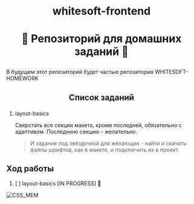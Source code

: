 # <p align="center"> whitesoft-frontend </p>

# <p align="center"> :japanese_goblin: Репозиторий для домашних заданий :japanese_goblin: </p>

В будущем этот репозиторий будет частью репозитория WHITESOFT-HOMEWORK

## <p align="center"> Список заданий </p>

1.  layout-basics

    Сверстать все секции макета, кроме последней, обязательно с адаптивом. Последнюю секцию - желательно.

    > И задание под звёздочкой для желающих - найти и скачать файлы шрифтов, как в макете, и подключить их в проект.

## Ход работы

1. [ ] layout-basics [IN PROGRESS] :ghost:

<!-- ![PIXEL_ROBOT](https://media0.giphy.com/media/3oKIPilY2t6gRNnhFm/giphy.gif?cid=790b7611ce776bb15cbd5b28415498ee4f3d7a974451d456&rid=giphy.gif&ct=g) -->

<!-- ![PIXEL_JAPAN](https://media2.giphy.com/media/cEPawPL8QUrxGSX8VC/giphy.gif?cid=790b76111de2c44744d78fdc1c98931bacd7a7802c3ce0d3&rid=giphy.gif&ct=g) -->

![CSS_MEM](https://media0.giphy.com/media/yYSSBtDgbbRzq/giphy.gif?cid=790b7611de1039489b5bb5cc8f570b2316fedef26678e512&rid=giphy.gif&ct=g)
